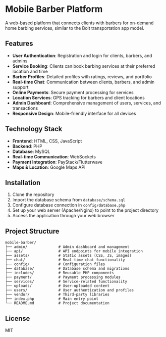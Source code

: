 # Mobile Barber Platform

A web-based platform that connects clients with barbers for on-demand home barbing services, similar to the Bolt transportation app model.

## Features

- **User Authentication**: Registration and login for clients, barbers, and admins
- **Service Booking**: Clients can book barbing services at their preferred location and time
- **Barber Profiles**: Detailed profiles with ratings, reviews, and portfolio
- **Real-time Chat**: Communication between clients, barbers, and admin support
- **Online Payments**: Secure payment processing for services
- **Location Services**: GPS tracking for barbers and client locations
- **Admin Dashboard**: Comprehensive management of users, services, and transactions
- **Responsive Design**: Mobile-friendly interface for all devices

## Technology Stack

- **Frontend**: HTML, CSS, JavaScript
- **Backend**: PHP
- **Database**: MySQL
- **Real-time Communication**: WebSockets
- **Payment Integration**: PayStack/Flutterwave
- **Maps & Location**: Google Maps API

## Installation

1. Clone the repository
2. Import the database schema from `database/schema.sql`
3. Configure database connection in `config/database.php`
4. Set up your web server (Apache/Nginx) to point to the project directory
5. Access the application through your web browser

## Project Structure

```
mobile-barber/
├── admin/              # Admin dashboard and management
├── api/                # API endpoints for mobile integration
├── assets/             # Static assets (CSS, JS, images)
├── chat/               # Real-time chat functionality
├── config/             # Configuration files
├── database/           # Database schema and migrations
├── includes/           # Reusable PHP components
├── payment/            # Payment processing modules
├── services/           # Service-related functionality
├── uploads/            # User-uploaded content
├── users/              # User authentication and profiles
├── vendor/             # Third-party libraries
├── index.php           # Main entry point
└── README.md           # Project documentation
```

## License

MIT